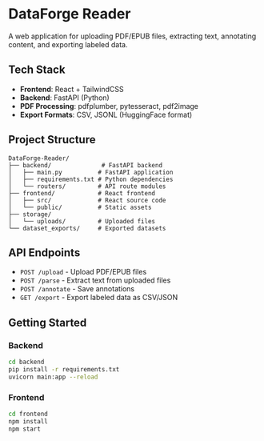 # DataForge Reader

A web application for uploading PDF/EPUB files, extracting text, annotating content, and exporting labeled data.

## Tech Stack
- **Frontend**: React + TailwindCSS
- **Backend**: FastAPI (Python)
- **PDF Processing**: pdfplumber, pytesseract, pdf2image
- **Export Formats**: CSV, JSONL (HuggingFace format)

## Project Structure
```
DataForge-Reader/
├── backend/              # FastAPI backend
│   ├── main.py          # FastAPI application
│   ├── requirements.txt # Python dependencies
│   └── routers/         # API route modules
├── frontend/            # React frontend
│   ├── src/             # React source code
│   └── public/          # Static assets
├── storage/
│   └── uploads/         # Uploaded files
└── dataset_exports/     # Exported datasets
```

## API Endpoints
- `POST /upload` - Upload PDF/EPUB files
- `POST /parse` - Extract text from uploaded files
- `POST /annotate` - Save annotations
- `GET /export` - Export labeled data as CSV/JSON

## Getting Started

### Backend
```bash
cd backend
pip install -r requirements.txt
uvicorn main:app --reload
```

### Frontend
```bash
cd frontend
npm install
npm start
```